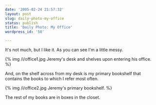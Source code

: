 ```yaml
---
date: '2005-02-24 21:57:32'
layout: post
slug: daily-photo-my-office
status: publish
title: 'Daily Photo: My Office'
wordpress_id: '58'

---
```


It's not much, but I like it. As you can see I'm a little messy.


{% img /i/office1.jpg Jeremy's desk and shelves upon entering his office. %}


And, on the shelf across from my desk is my primary bookshelf that contains the books to which I refer most often.


{% img /i/office2.jpg Jeremy's primary bookshelf. %}


The rest of my books are in boxes in the closet.
